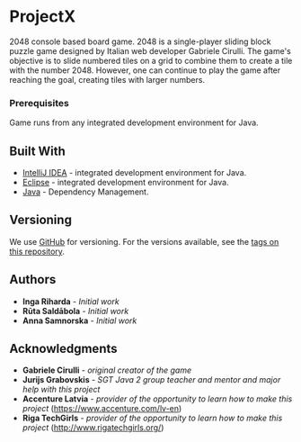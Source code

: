 # ProjectX
2048 console based board game.
2048 is a single-player sliding block puzzle game designed by Italian web developer Gabriele Cirulli. The game's objective is to slide numbered tiles on a grid to combine them to create a tile with the number 2048. However, one can continue to play the game after reaching the goal, creating tiles with larger numbers.

### Prerequisites

Game runs from any integrated development environment  for Java.

## Built With

* [IntelliJ IDEA](https://www.jetbrains.com/idea/documentation/) -  integrated development environment  for Java.
* [Eclipse](https://www.eclipse.org/downloads/packages/release/kepler/sr1/eclipse-ide-java-developers) -  integrated development environment  for Java.
* [Java](https://java.com/en/download/faq/develop.xml) - Dependency Management.


## Versioning

We use [GitHub](https://github.com/) for versioning. For the versions available, see the [tags on this repository](https://github.com/AnnaSam48/ProjectX). 

## Authors

* **Inga Riharda** - *Initial work*
* **Rūta Saldābola** - *Initial work*
* **Anna Samnorska** - *Initial work*

## Acknowledgments

* **Gabriele Cirulli** - *original creator of the game*
* **Jurijs Grabovskis** - *SGT Java 2 group teacher and mentor and major help with this project*
* **Accenture Latvia** - *provider of the opportunity to learn how to make this project* (https://www.accenture.com/lv-en)
* **Riga TechGirls** - *provider of the opportunity to learn how to make this project* (http://www.rigatechgirls.org/)
